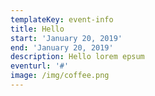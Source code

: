 ```yaml
---
templateKey: event-info
title: Hello
start: 'January 20, 2019'
end: 'January 20, 2019'
description: Hello lorem epsum
eventurl: '#'
image: /img/coffee.png
---
```


